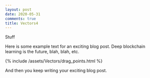```yaml
---
layout: post
date: 2020-05-31
comments: true
title: Vectors4
---
```


Stuff

Here is some example text for an exciting blog post. Deep blockchain learning is the future, blah, blah, etc.

{% include /assets/Vectors/drag_points.html %}

And then you keep writing your exciting blog post.